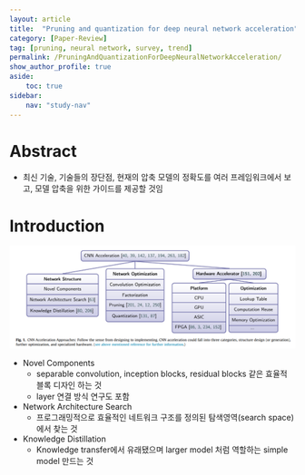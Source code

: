 ```yaml
---
layout: article
title:  "Pruning and quantization for deep neural network acceleration"
category: [Paper-Review]
tag: [pruning, neural network, survey, trend]
permalink: /PruningAndQuantizationForDeepNeuralNetworkAcceleration/
show_author_profile: true
aside:
    toc: true
sidebar:
    nav: "study-nav"
---
```

# Abstract

- 최신 기술, 기술들의 장단점, 현재의 압축 모델의 정확도를 여러 프레임워크에서 보고, 모델 압축을 위한 가이드를 제공할 것임

# Introduction

![](/images/2022-01-25-03-32-50.png)

- Novel Components
    - separable convolution, inception blocks, residual blocks 같은 효율적 블록 디자인 하는 것
    - layer 연결 방식 연구도 포함
- Network Architecture Search
    - 프로그래밍적으로 효율적인 네트워크 구조를 정의된 탐색영역(search space)에서 찾는 것
- Knowledge Distillation
    - Knowledge transfer에서 유래됐으며 larger model 처럼 역할하는 simple model 만드는 것